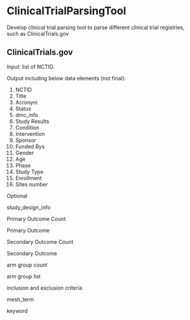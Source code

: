 # ClinicalTrialParsingTool
Develop clinical trial parsing tool to parse different clinical trial registries, such as ClinicalTrials.gov

## ClinicalTrials.gov ##
Input: list of NCTID.

Output including below data elements (not final): 
1. NCTID
2. Title
3. Acronym
4. Status
5. dmc_info
6. Study Results
7. Condition
8. Intervention
9. Sponsor
10. Funded Bys
11. Gender
12. Age
13. Phase
14. Study Type
15. Enrollment
16. Sites number

Optional

study_design_info

Primary Outcome Count

Primary Outcome

Secondary Outcome Count

Secondary Outcome

arm group count

arm group list

inclusion and exclusion criteria

mesh_term

keyword
